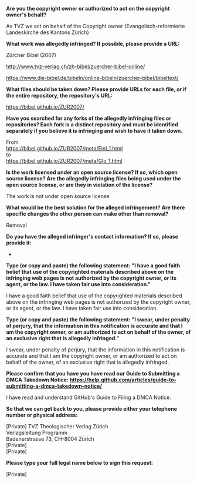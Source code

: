 __Are you the copyright owner or authorized to act on the copyright owner's behalf?__

As TVZ we act on behalf of the Copyright owner (Evangelisch-reformierte Landeskirche des Kantons Zürich)

__What work was allegedly infringed? If possible, please provide a URL:__

Zürcher Bibel (2007)

http://www.tvz-verlag.ch/zh-bibel/zuercher-bibel-online/

https://www.die-bibel.de/bibeln/online-bibeln/zuercher-bibel/bibeltext/

__What files should be taken down? Please provide URLs for each file, or if the entire repository, the repository's URL:__

https://bibel.github.io/ZUR2007/

__Have you searched for any forks of the allegedly infringing files or repositories? Each fork is a distinct repository and must be identified separately if you believe it is infringing and wish to have it taken down.__

From  
https://bibel.github.io/ZUR2007/meta/Einl_1.html  
to  
https://bibel.github.io/ZUR2007/meta/Glo_1.html

__Is the work licensed under an open source license? If so, which open source license? Are the allegedly infringing files being used under the open source license, or are they in violation of the license?__

The work is not under open source license

__What would be the best solution for the alleged infringement? Are there specific changes the other person can make other than removal?__

Removal

__Do you have the alleged infringer's contact information? If so, please provide it:__

-

__Type (or copy and paste) the following statement: "I have a good faith belief that use of the copyrighted materials described above on the infringing web pages is not authorized by the copyright owner, or its agent, or the law. I have taken fair use into consideration."__

I have a good faith belief that use of the copyrighted materials described above on the infringing web pages is not authorized by the copyright owner, or its agent, or the law. I have taken fair use into consideration.

__Type (or copy and paste) the following statement: "I swear, under penalty of perjury, that the information in this notification is accurate and that I am the copyright owner, or am authorized to act on behalf of the owner, of an exclusive right that is allegedly infringed."__

I swear, under penalty of perjury, that the information in this notification is accurate and that I am the copyright owner, or am authorized to act on behalf of the owner, of an exclusive right that is allegedly infringed.

__Please confirm that you have you have read our Guide to Submitting a DMCA Takedown Notice: https://help.github.com/articles/guide-to-submitting-a-dmca-takedown-notice/__

I have read and understand GitHub's Guide to Filing a DMCA Notice.

__So that we can get back to you, please provide either your telephone number or physical address:__

[Private]
TVZ Theologischer Verlag Zürich  
Verlagsleitung Programm  
Badenerstrasse 73, CH-8004 Zürich  
[Private]  
[Private]

__Please type your full legal name below to sign this request:__

[Private]
